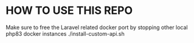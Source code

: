 # HOW TO USE THIS REPO

Make sure to free the Laravel related docker port by stopping other local php83 docker instances
./install-custom-api.sh